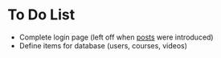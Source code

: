 # To Do List

* Complete login page (left off when [posts](https://blog.miguelgrinberg.com/post/the-flask-mega-tutorial-part-iv-database) were introduced)
* Define items for database (users, courses, videos)

